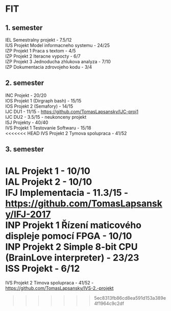 # FIT

## 1. semester

IEL Semestralny projekt - 7.5/12<br>
IUS Projekt Model informacneho systemu - 24/25<br>
IZP Projekt 1 Praca s textom - 4/5<br>
IZP Projekt 2 Iteracne vypocty - 6/7<br>
IZP Projekt 3 Jednoducha zhlukova analyza - 7/10<br>
IZP Dokumentacia zdrovojeho kodu - 3/4<br>

## 2. semester

INC Projekt - 20/20<br>
IOS Projekt 1 (Dirgraph bash) - 15/15<br>
IOS Projekt 2 (Semafory) - 14/15<br>
IJC DU1 - 11/15		- https://github.com/TomasLapsansky/IJC-proj1<br>
IJC DU2 - 3.5/15 - neukonceny projekt<br>
ISJ Projekty - 40/40<br>
IVS Projekt 1 Testovanie Softwaru - 15/18<br>
<<<<<<< HEAD
IVS Projekt 2 Tymova spolupraca - 41/52 <br>

## 3. semester

IAL Projekt 1 - 10/10<br>
IAL Projekt 2 - 10/10<br>
IFJ Implementacia - 11.3/15		- https://github.com/TomasLapsansky/IFJ-2017<br>
INP Projekt 1 Řízení maticového displeje pomocí FPGA - 10/10<br>
INP Projekt 2 Simple 8-bit CPU (BrainLove interpreter) - 23/23<br>
ISS Projekt - 6/12<br>
=======
IVS Projekt 2 Timova spolupraca - 41/52   - https://github.com/TomasLapsansky/IVS-2.-projekt<br>
>>>>>>> 5ec8313fb86cd8ea591d153a389e4f1964c9c2df
